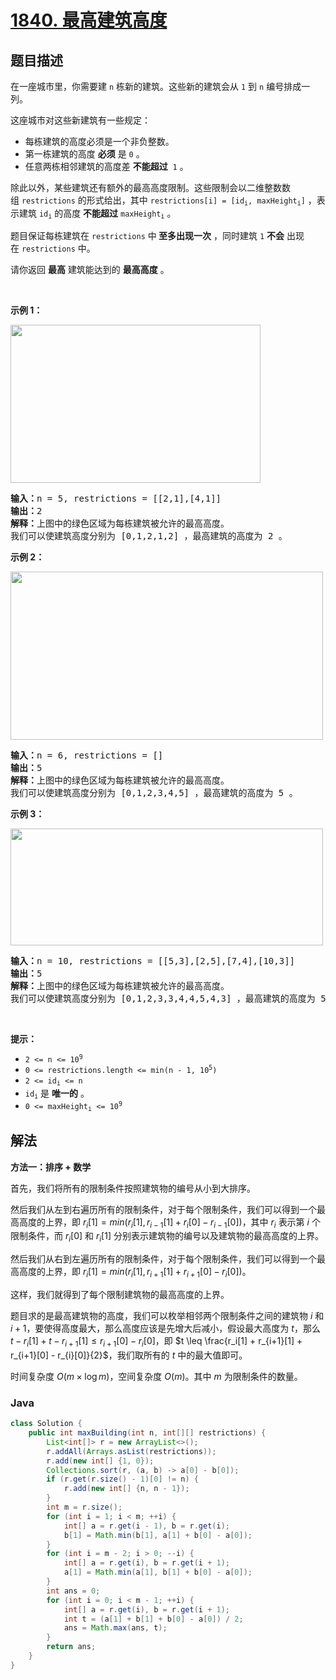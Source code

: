 # [1840. 最高建筑高度](https://leetcode.cn/problems/maximum-building-height)

## 题目描述

<p>在一座城市里，你需要建 <code>n</code> 栋新的建筑。这些新的建筑会从 <code>1</code> 到 <code>n</code> 编号排成一列。</p>

<p>这座城市对这些新建筑有一些规定：</p>

<ul>
	<li>每栋建筑的高度必须是一个非负整数。</li>
	<li>第一栋建筑的高度 <strong>必须</strong> 是 <code>0</code> 。</li>
	<li>任意两栋相邻建筑的高度差 <strong>不能超过</strong>  <code>1</code> 。</li>
</ul>

<p>除此以外，某些建筑还有额外的最高高度限制。这些限制会以二维整数数组 <code>restrictions</code> 的形式给出，其中 <code>restrictions[i] = [id<sub>i</sub>, maxHeight<sub>i</sub>]</code> ，表示建筑 <code>id<sub>i</sub></code> 的高度 <strong>不能超过</strong> <code>maxHeight<sub>i</sub></code> 。</p>

<p>题目保证每栋建筑在 <code>restrictions</code> 中<strong> 至多出现一次</strong> ，同时建筑 <code>1</code> <strong>不会</strong> 出现在 <code>restrictions</code> 中。</p>

<p>请你返回 <strong>最高</strong> 建筑能达到的 <strong>最高高度</strong> 。</p>

<p> </p>

<p><strong>示例 1：</strong></p>
<img alt="" src="https://fastly.jsdelivr.net/gh/doocs/leetcode@main/solution/1800-1899/1840.Maximum%20Building%20Height/images/ic236-q4-ex1-1.png" style="width: 400px; height: 253px;" />
<pre>
<b>输入：</b>n = 5, restrictions = [[2,1],[4,1]]
<b>输出：</b>2
<b>解释：</b>上图中的绿色区域为每栋建筑被允许的最高高度。
我们可以使建筑高度分别为 [0,1,2,1,2] ，最高建筑的高度为 2 。</pre>

<p><strong>示例 2：</strong></p>
<img alt="" src="https://fastly.jsdelivr.net/gh/doocs/leetcode@main/solution/1800-1899/1840.Maximum%20Building%20Height/images/ic236-q4-ex2.png" style="width: 500px; height: 269px;" />
<pre>
<b>输入：</b>n = 6, restrictions = []
<b>输出：</b>5
<b>解释：</b>上图中的绿色区域为每栋建筑被允许的最高高度。
我们可以使建筑高度分别为 [0,1,2,3,4,5] ，最高建筑的高度为 5 。
</pre>

<p><strong>示例 3：</strong></p>
<img alt="" src="https://fastly.jsdelivr.net/gh/doocs/leetcode@main/solution/1800-1899/1840.Maximum%20Building%20Height/images/ic236-q4-ex3.png" style="width: 500px; height: 187px;" />
<pre>
<b>输入：</b>n = 10, restrictions = [[5,3],[2,5],[7,4],[10,3]]
<b>输出：</b>5
<b>解释：</b>上图中的绿色区域为每栋建筑被允许的最高高度。
我们可以使建筑高度分别为 [0,1,2,3,3,4,4,5,4,3] ，最高建筑的高度为 5 。
</pre>

<p> </p>

<p><strong>提示：</strong></p>

<ul>
	<li><code>2 <= n <= 10<sup>9</sup></code></li>
	<li><code>0 <= restrictions.length <= min(n - 1, 10<sup>5</sup>)</code></li>
	<li><code>2 <= id<sub>i</sub> <= n</code></li>
	<li><code>id<sub>i</sub></code> 是 <strong>唯一的</strong> 。</li>
	<li><code>0 <= maxHeight<sub>i</sub> <= 10<sup>9</sup></code></li>
</ul>

## 解法

**方法一：排序 + 数学**

首先，我们将所有的限制条件按照建筑物的编号从小到大排序。

然后我们从左到右遍历所有的限制条件，对于每个限制条件，我们可以得到一个最高高度的上界，即 $r_i[1] = min(r_i[1], r_{i-1}[1] + r_i[0] - r_{i-1}[0])$，其中 $r_i$ 表示第 $i$ 个限制条件，而 $r_i[0]$ 和 $r_i[1]$ 分别表示建筑物的编号以及建筑物的最高高度的上界。

然后我们从右到左遍历所有的限制条件，对于每个限制条件，我们可以得到一个最高高度的上界，即 $r_i[1] = min(r_i[1], r_{i+1}[1] + r_{i+1}[0] - r_i[0])$。

这样，我们就得到了每个限制建筑物的最高高度的上界。

题目求的是最高建筑物的高度，我们可以枚举相邻两个限制条件之间的建筑物 $i$ 和 $i+1$，要使得高度最大，那么高度应该是先增大后减小，假设最大高度为 $t$，那么 $t - r_i[1] + t - r_{i+1}[1] \leq r_{i+1}[0] - r_i[0]$，即 $t \leq \frac{r_i[1] + r_{i+1}[1] + r_{i+1}[0] - r_{i}[0]}{2}$，我们取所有的 $t$ 中的最大值即可。

时间复杂度 $O(m \times \log m)$，空间复杂度 $O(m)$。其中 $m$ 为限制条件的数量。

### **Java**

```java
class Solution {
    public int maxBuilding(int n, int[][] restrictions) {
        List<int[]> r = new ArrayList<>();
        r.addAll(Arrays.asList(restrictions));
        r.add(new int[] {1, 0});
        Collections.sort(r, (a, b) -> a[0] - b[0]);
        if (r.get(r.size() - 1)[0] != n) {
            r.add(new int[] {n, n - 1});
        }
        int m = r.size();
        for (int i = 1; i < m; ++i) {
            int[] a = r.get(i - 1), b = r.get(i);
            b[1] = Math.min(b[1], a[1] + b[0] - a[0]);
        }
        for (int i = m - 2; i > 0; --i) {
            int[] a = r.get(i), b = r.get(i + 1);
            a[1] = Math.min(a[1], b[1] + b[0] - a[0]);
        }
        int ans = 0;
        for (int i = 0; i < m - 1; ++i) {
            int[] a = r.get(i), b = r.get(i + 1);
            int t = (a[1] + b[1] + b[0] - a[0]) / 2;
            ans = Math.max(ans, t);
        }
        return ans;
    }
}
```
